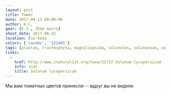 ```yaml
---
layout: post
title: Томат
date: 2017-09-13 00:00:00
author: К.С.
gear: [E-3 , 35mm macro]
shoot_date: 2017-06-22
location: Ёль-база
colors: ['cacebc', '122401']
tags: [plantae, tracheophyta, magnoliopsida, solanales, solanaceae, solanum, solanum lycopersicum]
links:
  -
    href: http://www.inaturalist.org/taxa/51737-Solanum-lycopersicum
    info: inat
    title: Solanum lycopersicum
---
```

Мы вам томатных цветов принесли -- вдруг вы не видели.
